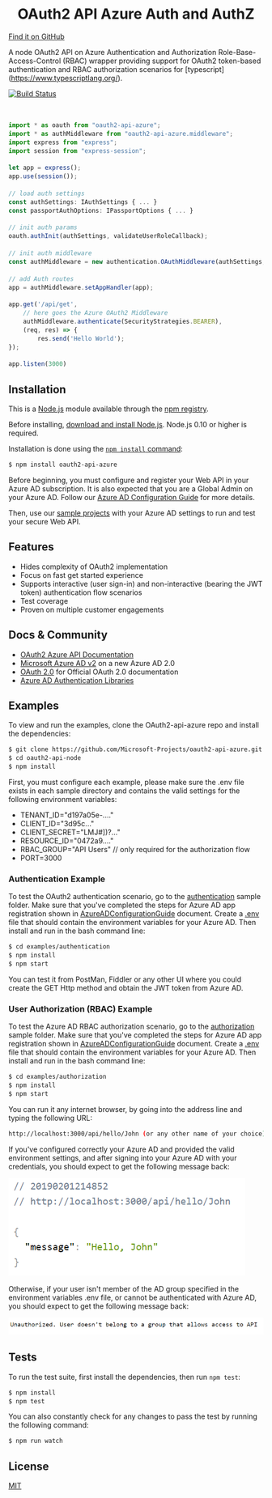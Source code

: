 <h1 align="center">OAuth2 API Azure Auth and AuthZ</h1>

[Find it on GitHub](https://github.com/Microsoft-Projects/oauth2-api-azure/)

A node OAuth2 API on Azure Authentication and Authorization Role-Base-Access-Control (RBAC) wrapper providing support for OAuth2 token-based authentication and RBAC authorization scenarios for [typescript]
(https://www.typescriptlang.org/).

[![Build Status](https://dev.azure.com/csedevs/oauth2-api-azure/_apis/build/status/Microsoft-Projects.oauth2-api-azure?branchName=master)](https://dev.azure.com/csedevs/oauth2-api-azure/_build/latest?definitionId=1&branchName=master)


<br>

```js
import * as oauth from "oauth2-api-azure";
import * as authMiddleware from "oauth2-api-azure.middleware";
import express from "express";
import session from "express-session";

let app = express();
app.use(session());

// load auth settings
const authSettings: IAuthSettings { ... }
const passportAuthOptions: IPassportOptions { ... }

// init auth params
oauth.authInit(authSettings, validateUserRoleCallback);

// init auth middleware
const authMiddleware = new authentication.OAuthMiddleware(authSettings,passportAuthOptions, apiHostname, baseApiUrl);

// add Auth routes
app = authMiddleware.setAppHandler(app);

app.get('/api/get',
    // here goes the Azure OAuth2 Middleware
    authMiddleware.authenticate(SecurityStrategies.BEARER),
    (req, res) => {
        res.send('Hello World');
});

app.listen(3000)
```

## Installation

This is a [Node.js](https://nodejs.org/en/) module available through the
[npm registry](https://www.npmjs.com/).

Before installing, [download and install Node.js](https://nodejs.org/en/download/).
Node.js 0.10 or higher is required.

Installation is done using the
[`npm install` command](https://docs.npmjs.com/getting-started/installing-npm-packages-locally):

```bash
$ npm install oauth2-api-azure
```

Before beginning, you must configure and register your Web API in your Azure AD subscription. It is also expected that you are a Global Admin on your Azure AD.
Follow our [Azure AD Configuration Guide](AzureADConfigurationGuide.md) for more details.

Then, use our [sample projects](./examples) with your Azure AD settings to run and test your secure Web API.

## Features

- Hides complexity of OAuth2 implementation
- Focus on fast get started experience
- Supports interactive (user sign-in) and non-interactive (bearing the JWT token) authentication flow scenarios
- Test coverage
- Proven on multiple customer engagements

## Docs & Community

- [OAuth2 Azure API Documentation](./doc)
- [Microsoft Azure AD v2](https://docs.microsoft.com/en-us/azure/active-directory/develop/v2-overview) on a new Azure AD 2.0
- [OAuth 2.0](https://oauth.net/2/) for Official OAuth 2.0 documentation
- [Azure AD Authentication Libraries](https://docs.microsoft.com/en-us/azure/active-directory/develop/active-directory-authentication-libraries)

## Examples

To view and run the examples, clone the OAuth2-api-azure repo and install the dependencies:

```bash
$ git clone https://github.com/Microsoft-Projects/oauth2-api-azure.git --depth 1
$ cd oauth2-api-node
$ npm install

```

First, you must configure each example, please make sure the .env file exists in each sample directory and contains the valid settings for the following environment variables:

- TENANT_ID="d197a05e-...."
- CLIENT_ID="3d95c..."
- CLIENT_SECRET="LMJ#])?..."
- RESOURCE_ID="0472a9...."
- RBAC_GROUP="API Users" // only required for the authorization flow
- PORT=3000

### Authentication Example

To test the OAuth2 authentication scenario, go to the [authentication](./examples/authentication) sample folder. Make sure that you've completed the steps for Azure AD app registration shown in [AzureADConfigurationGuide](./AzureADConfigurationGuide.md) document.
Create a [.env]() file that should contain the environment variables for your Azure AD. Then install and run in the bash command line:

```bash
$ cd examples/authentication
$ npm install
$ npm start
```

You can test it from PostMan, Fiddler or any other UI where you could create the GET Http method and obtain the JWT token from Azure AD.

### User Authorization (RBAC) Example

To test the Azure AD RBAC authorization scenario, go to the [authorization](./examples/authorization) sample folder. Make sure that you've completed the steps for Azure AD app registration shown in [AzureADConfigurationGuide](./AzureADConfigurationGuide.md) document.
Create a [.env]() file that should contain the environment variables for your Azure AD. Then install and run in the bash command line:

```bash
$ cd examples/authorization
$ npm install
$ npm start
```

You can run it any internet browser, by going into the address line and typing the following URL:

```bash
http://localhost:3000/api/hello/John (or any other name of your choice)
```

If you've configured correctly your Azure AD and provided the valid environment settings, and after signing into your Azure AD with your credentials, you should expect to get the following message back:

![doc/assets/readmepic01.png](doc/assets/readmepic01.png)

Otherwise, if your user isn't member of the AD group specified in the environment variables .env file, or cannot be authenticated with Azure AD, you should expect to get the following message back:

![doc/assets/readmepic02.png](doc/assets/readmepic02.png)

## Tests

To run the test suite, first install the dependencies, then run `npm test`:

```bash
$ npm install
$ npm test
```

You can also constantly check for any changes to pass the test by running the following command:

```bash
$ npm run watch
```

## License

[MIT](LICENSE)
